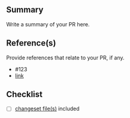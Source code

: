 ## Summary

Write a summary of your PR here.

## Reference(s)

Provide references that relate to your PR, if any.

- #123
- [link](https://github.com/cam-inc/viron)

## Checklist

- [ ] [changeset file(s)](https://github.com/changesets/changesets/blob/main/docs/adding-a-changeset.md) included
